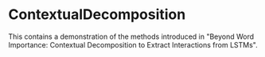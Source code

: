 # ContextualDecomposition
This contains a demonstration of the methods introduced in "Beyond Word Importance:  Contextual Decomposition to Extract Interactions from LSTMs".
